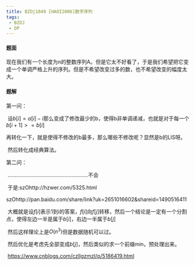 ```yaml
---
title: BZOj1049 [HAOI2006]数字序列
tags:
 - BZOJ
 - DP
---
```


#### 题面

​	现在我们有一个长度为n的整数序列A。但是它太不好看了，于是我们希望把它变成一个单调严格上升的序列。但是不希望改变过多的数，也不希望改变的幅度太大。

<!--more-->

#### 题解

第一问：

​	设$b[i] = a[i] - i$那么变成了修改最少的b，使得b非单调递减，也就是对于每一个$b[i+1] >= b[i]$

​	再转化一下，就是使得不修改的b最多，那么哪些不修改呢？显然是b的LIS呀。

​	然后转化成经典算法。

第二问：

​	………………………………………………不会

​	于是:szOhttp://hzwer.com/5325.html

​		szOhttp://pan.baidu.com/share/link?uk=2651016602&shareid=1490516411

​	大概就是设$f[i]$表示1到i的答案，$f[i]$向$f[j]$转移，然后一个结论是一定有一个分割点，使得左边一半是属于$b[i]$，右边一半属于$b[j]$

​	然后这样理论上是$O(n^3)$但是数据随机可以过。

​	然后优化是考虑先全部变成$b[j]$，然后类似的求一个前缀min，预处理出来。

​	https://www.cnblogs.com/czllgzmzl/p/5186419.html